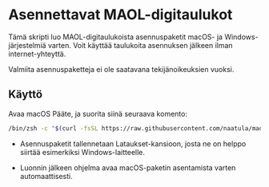 # Asennettavat MAOL-digitaulukot

Tämä skripti luo MAOL-digitaulukoista asennuspaketit macOS- ja Windows-järjestelmiä varten. Voit käyttää taulukoita asennuksen jälkeen ilman internet-yhteyttä.

Valmiita asennuspaketteja ei ole saatavana tekijänoikeuksien vuoksi.

## Käyttö

Avaa macOS Pääte, ja suorita siinä seuraava komento:

```sh
/bin/zsh -c "$(curl -fsSL https://raw.githubusercontent.com/naatula/maol/master/online.sh)"
```

- Asennuspaketit tallennetaan Lataukset-kansioon, josta ne on helppo siirtää esimerkiksi Windows-laitteelle.

- Luonnin jälkeen ohjelma avaa macOS-paketin asentamista varten automaattisesti.
